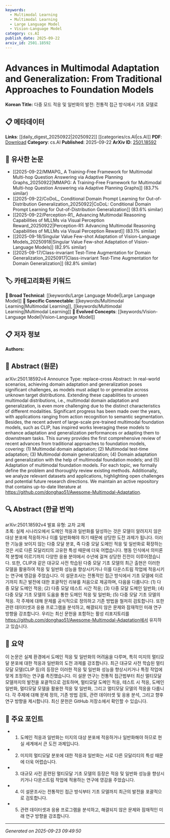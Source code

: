 ```yaml
---
keywords:
  - Multimodal Learning
  - Multimodal Learning
  - Large Language Model
  - Vision-Language Model
category: cs.AI
publish_date: 2025-09-22
arxiv_id: 2501.18592
---
```


<!-- KEYWORD_LINKING_METADATA:
{
  "processed_timestamp": "2025-09-23T09:49:50.318118",
  "vocabulary_version": "1.0",
  "selected_keywords": [
    "Multimodal Learning",
    "Multimodal Learning",
    "Large Language Model",
    "Vision-Language Model"
  ],
  "rejected_keywords": [],
  "similarity_scores": {
    "Multimodal Learning": 0.8,
    "Large Language Model": 0.85,
    "Vision-Language Model": 0.83
  },
  "extraction_method": "AI_prompt_based",
  "budget_applied": true,
  "candidates_json": {
    "candidates": [
      {
        "surface": "Multimodal domain adaptation",
        "canonical": "Multimodal Learning",
        "aliases": [
          "Multimodal adaptation"
        ],
        "category": "specific_connectable",
        "rationale": "Connects with existing works on adapting models to multiple data types, enhancing cross-disciplinary research.",
        "novelty_score": 0.55,
        "connectivity_score": 0.87,
        "specificity_score": 0.78,
        "link_intent_score": 0.82
      },
      {
        "surface": "Multimodal domain generalization",
        "canonical": "Multimodal Learning",
        "aliases": [
          "Multimodal generalization"
        ],
        "category": "specific_connectable",
        "rationale": "Facilitates linking with studies on generalizing models across different modalities, promoting integrative approaches.",
        "novelty_score": 0.58,
        "connectivity_score": 0.85,
        "specificity_score": 0.76,
        "link_intent_score": 0.8
      },
      {
        "surface": "Foundation models",
        "canonical": "Large Language Model",
        "aliases": [
          "Pre-trained models",
          "Base models"
        ],
        "category": "broad_technical",
        "rationale": "Links with the evolution of large-scale models, crucial for understanding advancements in AI.",
        "novelty_score": 0.5,
        "connectivity_score": 0.9,
        "specificity_score": 0.7,
        "link_intent_score": 0.85
      },
      {
        "surface": "Vision-Language Model",
        "canonical": "Vision-Language Model",
        "aliases": [
          "Vision-language foundation models"
        ],
        "category": "evolved_concepts",
        "rationale": "Enables connections with recent trends in integrating visual and textual data processing.",
        "novelty_score": 0.65,
        "connectivity_score": 0.88,
        "specificity_score": 0.8,
        "link_intent_score": 0.83
      }
    ],
    "ban_list_suggestions": [
      "domain adaptation",
      "generalization",
      "test-time adaptation"
    ]
  },
  "decisions": [
    {
      "candidate_surface": "Multimodal domain adaptation",
      "resolved_canonical": "Multimodal Learning",
      "decision": "linked",
      "scores": {
        "novelty": 0.55,
        "connectivity": 0.87,
        "specificity": 0.78,
        "link_intent": 0.82
      }
    },
    {
      "candidate_surface": "Multimodal domain generalization",
      "resolved_canonical": "Multimodal Learning",
      "decision": "linked",
      "scores": {
        "novelty": 0.58,
        "connectivity": 0.85,
        "specificity": 0.76,
        "link_intent": 0.8
      }
    },
    {
      "candidate_surface": "Foundation models",
      "resolved_canonical": "Large Language Model",
      "decision": "linked",
      "scores": {
        "novelty": 0.5,
        "connectivity": 0.9,
        "specificity": 0.7,
        "link_intent": 0.85
      }
    },
    {
      "candidate_surface": "Vision-Language Model",
      "resolved_canonical": "Vision-Language Model",
      "decision": "linked",
      "scores": {
        "novelty": 0.65,
        "connectivity": 0.88,
        "specificity": 0.8,
        "link_intent": 0.83
      }
    }
  ]
}
-->

# Advances in Multimodal Adaptation and Generalization: From Traditional Approaches to Foundation Models

**Korean Title:** 다중 모드 적응 및 일반화의 발전: 전통적 접근 방식에서 기초 모델로

## 📋 메타데이터

**Links**: [[daily_digest_20250922|20250922]] [[categories/cs.AI|cs.AI]]
**PDF**: [Download](https://arxiv.org/pdf/2501.18592.pdf)
**Category**: cs.AI
**Published**: 2025-09-22
**ArXiv ID**: [2501.18592](https://arxiv.org/abs/2501.18592)

## 🔗 유사한 논문
- [[2025-09-22/MMAPG_ A Training-Free Framework for Multimodal Multi-hop Question Answering via Adaptive Planning Graphs_20250922|MMAPG: A Training-Free Framework for Multimodal Multi-hop Question Answering via Adaptive Planning Graphs]] (83.7% similar)
- [[2025-09-22/CoDoL_ Conditional Domain Prompt Learning for Out-of-Distribution Generalization_20250922|CoDoL: Conditional Domain Prompt Learning for Out-of-Distribution Generalization]] (83.6% similar)
- [[2025-09-22/Perception-R1_ Advancing Multimodal Reasoning Capabilities of MLLMs via Visual Perception Reward_20250922|Perception-R1: Advancing Multimodal Reasoning Capabilities of MLLMs via Visual Perception Reward]] (83.1% similar)
- [[2025-09-18/Singular Value Few-shot Adaptation of Vision-Language Models_20250918|Singular Value Few-shot Adaptation of Vision-Language Models]] (82.9% similar)
- [[2025-09-17/Class-invariant Test-Time Augmentation for Domain Generalization_20250917|Class-invariant Test-Time Augmentation for Domain Generalization]] (82.8% similar)

## 🏷️ 카테고리화된 키워드
**🧠 Broad Technical**: [[keywords/Large Language Model|Large Language Model]]
**🔗 Specific Connectable**: [[keywords/Multimodal Learning|Multimodal Learning]], [[keywords/Multimodal Learning|Multimodal Learning]]
**🚀 Evolved Concepts**: [[keywords/Vision-Language Model|Vision-Language Model]]

## 📋 저자 정보

**Authors:** 

## 📄 Abstract (원문)

arXiv:2501.18592v4 Announce Type: replace-cross 
Abstract: In real-world scenarios, achieving domain adaptation and generalization poses significant challenges, as models must adapt to or generalize across unknown target distributions. Extending these capabilities to unseen multimodal distributions, i.e., multimodal domain adaptation and generalization, is even more challenging due to the distinct characteristics of different modalities. Significant progress has been made over the years, with applications ranging from action recognition to semantic segmentation. Besides, the recent advent of large-scale pre-trained multimodal foundation models, such as CLIP, has inspired works leveraging these models to enhance adaptation and generalization performances or adapting them to downstream tasks. This survey provides the first comprehensive review of recent advances from traditional approaches to foundation models, covering: (1) Multimodal domain adaptation; (2) Multimodal test-time adaptation; (3) Multimodal domain generalization; (4) Domain adaptation and generalization with the help of multimodal foundation models; and (5) Adaptation of multimodal foundation models. For each topic, we formally define the problem and thoroughly review existing methods. Additionally, we analyze relevant datasets and applications, highlighting open challenges and potential future research directions. We maintain an active repository that contains up-to-date literature at https://github.com/donghao51/Awesome-Multimodal-Adaptation.

## 🔍 Abstract (한글 번역)

arXiv:2501.18592v4 발표 유형: 교차 교체  
초록: 실제 시나리오에서 도메인 적응과 일반화를 달성하는 것은 모델이 알려지지 않은 대상 분포에 적응하거나 이를 일반화해야 하기 때문에 상당한 도전 과제가 됩니다. 이러한 기능을 보이지 않는 다중 모달 분포, 즉 다중 모달 도메인 적응 및 일반화로 확장하는 것은 서로 다른 모달리티의 고유한 특성 때문에 더욱 어렵습니다. 행동 인식에서 의미론적 분할에 이르기까지 다양한 응용 분야에서 수년에 걸쳐 상당한 진전이 이루어졌습니다. 또한, CLIP과 같은 대규모 사전 학습된 다중 모달 기초 모델의 최근 출현은 이러한 모델을 활용하여 적응 및 일반화 성능을 향상시키거나 이를 다운스트림 작업에 적응시키는 연구에 영감을 주었습니다. 이 설문조사는 전통적인 접근 방식에서 기초 모델에 이르기까지 최근 발전에 대한 포괄적인 리뷰를 처음으로 제공하며, 다음을 다룹니다: (1) 다중 모달 도메인 적응; (2) 다중 모달 테스트 시간 적응; (3) 다중 모달 도메인 일반화; (4) 다중 모달 기초 모델의 도움을 통한 도메인 적응 및 일반화; (5) 다중 모달 기초 모델의 적응. 각 주제에 대해 문제를 공식적으로 정의하고 기존 방법을 철저히 검토합니다. 또한 관련 데이터셋과 응용 프로그램을 분석하고, 해결되지 않은 문제와 잠재적인 미래 연구 방향을 강조합니다. 우리는 최신 문헌을 포함하는 활성 리포지토리를 https://github.com/donghao51/Awesome-Multimodal-Adaptation에서 유지하고 있습니다.

## 📝 요약

이 논문은 실제 환경에서 도메인 적응 및 일반화의 어려움을 다루며, 특히 미지의 멀티모달 분포에 대한 적응과 일반화의 도전 과제를 강조합니다. 최근 대규모 사전 학습된 멀티모달 모델(CLIP 등)의 등장은 이러한 적응 및 일반화 성능을 향상시키거나 특정 작업에 맞게 조정하는 연구를 촉진했습니다. 이 설문 연구는 전통적 접근법부터 최신 멀티모달 모델까지의 발전을 포괄적으로 검토하며, 멀티모달 도메인 적응, 테스트 시 적응, 도메인 일반화, 멀티모달 모델을 활용한 적응 및 일반화, 그리고 멀티모달 모델의 적응을 다룹니다. 각 주제에 대해 문제 정의, 기존 방법 검토, 관련 데이터셋 및 응용 분석, 그리고 향후 연구 방향을 제시합니다. 최신 문헌은 GitHub 저장소에서 확인할 수 있습니다.

## 🎯 주요 포인트

- 1. 도메인 적응과 일반화는 미지의 대상 분포에 적응하거나 일반화해야 하므로 현실 세계에서 큰 도전 과제입니다.
- 2. 미지의 멀티모달 분포에 대한 적응과 일반화는 서로 다른 모달리티의 특성 때문에 더욱 어렵습니다.
- 3. 대규모 사전 훈련된 멀티모달 기초 모델의 등장은 적응 및 일반화 성능을 향상시키거나 다운스트림 작업에 적용하는 연구에 영감을 주었습니다.
- 4. 이 설문조사는 전통적인 접근 방식부터 기초 모델까지 최근의 발전을 포괄적으로 검토합니다.
- 5. 관련 데이터셋과 응용 프로그램을 분석하고, 해결되지 않은 문제와 잠재적인 미래 연구 방향을 강조합니다.


---

*Generated on 2025-09-23 09:49:50*